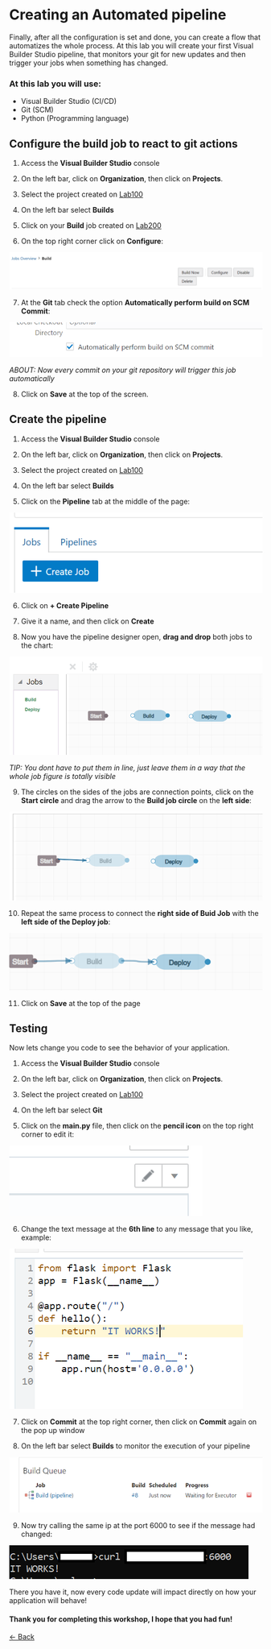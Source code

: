 # Creating an Automated pipeline
Finally, after all the configuration is set and done, you can create a flow that automatizes the whole process.
At this lab you will create your first Visual Builder Studio pipeline, that monitors your git for new updates and then trigger your jobs when something has changed.

### At this lab you will use:

* Visual Builder Studio (CI/CD)
* Git (SCM)
* Python (Programming language)


## Configure the build job to react to git actions

1. Access the **Visual Builder Studio** console

2. On the left bar, click on **Organization**, then click on **Projects**.

3. Select the project created on [Lab100](../Lab100/Lab100.md)

4. On the left bar select **Builds**

5. Click on your **Build** job created on [Lab200](../Lab200/Lab200.md)

6. On the top right corner click on **Configure**:

![](./img/Pipeline01.PNG)

7. At the **Git** tab check the option **Automatically perform build on SCM Commit**:

![](./img/Pipeline02.PNG)

_ABOUT: Now every commit on your git repository will trigger this job automatically_

8. Click on **Save** at the top of the screen.

## Create the pipeline

1. Access the **Visual Builder Studio** console

2. On the left bar, click on **Organization**, then click on **Projects**.

3. Select the project created on [Lab100](../Lab100/Lab100.md)

4. On the left bar select **Builds**

5. Click on the **Pipeline** tab at the middle of the page:

![](./img/Pipeline03.PNG)

6. Click on **+ Create Pipeline**

7. Give it a name, and then click on **Create**

8. Now you have the pipeline designer open, **drag and drop** both jobs to the chart:

![](./img/Pipeline04.PNG)

_TIP: You dont have to put them in line, just leave them in a way that the whole job figure is totally visible_

9. The circles on the sides of the jobs are connection points, click on the **Start circle** and drag the arrow to the **Build job circle** on the **left side**:

![](./img/Pipeline05.PNG)

10. Repeat the same process to connect the **right side of Buid Job** with the **left side of the Deploy job**:

![](./img/Pipeline06.PNG)

11. Click on **Save** at the top of the page

## Testing
Now lets change you code to see the behavior of your application.

1. Access the **Visual Builder Studio** console

2. On the left bar, click on **Organization**, then click on **Projects**.

3. Select the project created on [Lab100](../Lab100/Lab100.md)

4. On the left bar select **Git**

5. Click on the **main.py** file, then click on the **pencil icon** on the top right corner to edit it:

![](./img/Pipeline07.PNG)

6. Change the text message at the **6th line** to any message that you like, example:

![](./img/Pipeline08.PNG)

7. Click on **Commit** at the top right corner, then click on **Commit** again on the pop up window

8. On the left bar select **Builds** to monitor the execution of your pipeline

![](./img/Pipeline09.PNG)

9. Now try calling the same ip at the port 6000 to see if the message had changed:

![](./img/Pipeline10.PNG)


There you have it, now every code update will impact directly on how your application will behave!

#### Thank you for completing this workshop, I hope that you had fun!

[<- Back](../README.md)